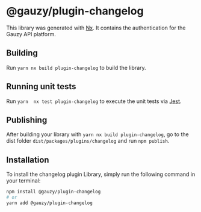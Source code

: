 # @gauzy/plugin-changelog

This library was generated with [Nx](https://nx.dev). It contains the authentication for the Gauzy API platform.

## Building

Run `yarn nx build plugin-changelog` to build the library.

## Running unit tests

Run `yarn  nx test plugin-changelog` to execute the unit tests via [Jest](https://jestjs.io).

## Publishing

After building your library with `yarn nx build plugin-changelog`, go to the dist folder `dist/packages/plugins/changelog` and run `npm publish`.

## Installation

To install the changelog plugin Library, simply run the following command in your terminal:

```bash
npm install @gauzy/plugin-changelog
# or
yarn add @gauzy/plugin-changelog
```
